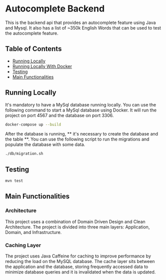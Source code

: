 # Autocomplete Backend

This is the backend api that provides an autocomplete feature using Java and Mysql. It also has a list of ~350k English Words that can be used to test the autocomplete feature.

## Table of Contents
 
- [Running Locally](#running-locally)
- [Running Locally With Docker](#running-locally-with-docker)
- [Testing](#testing)
- [Main Functionalities](#main-functionalities)


## Running Locally

It's mandatory to have a MySql database running locally. You can use the following command to start a MySql database using Docker. It will run the project on port 4567 and the database on port 3306.

```bash
docker-compose up --build
```

After the database is running, ** it's necessary to create the database and the table **. You can use the following script to run the migrations and populate the database with some data.

```bash
./db/migration.sh
```

## Testing

```bash
mvn test
```


## Main Functionalities

### Architecture
This project uses a combination of Domain Driven Design and Clean Architecture. The project is divided into three main layers: Application, Domain, and Infrastructure.

### Caching Layer
The project uses Java Caffeine for caching to improve performance by reducing the load on the MySQL database. The cache layer sits between the application and the database, storing frequently accessed data to minimize database queries and it is invalidated when the data is updated.